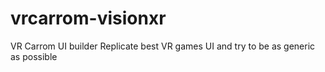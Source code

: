 # vrcarrom-visionxr
VR Carrom UI builder
Replicate best VR games UI and try to be as generic as possible
